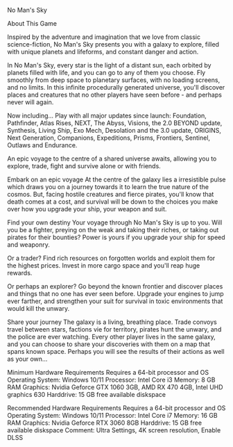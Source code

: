 No Man's Sky

About This Game

Inspired by the adventure and imagination that we love from classic science-fiction, No Man's Sky presents you with a galaxy to explore, filled with unique planets and lifeforms, and constant danger and action.

In No Man's Sky, every star is the light of a distant sun, each orbited by planets filled with life, and you can go to any of them you choose. Fly smoothly from deep space to planetary surfaces, with no loading screens, and no limits. In this infinite procedurally generated universe, you'll discover places and creatures that no other players have seen before - and perhaps never will again.

Now including...
Play with all major updates since launch: Foundation, Pathfinder, Atlas Rises, NEXT, The Abyss, Visions, the 2.0 BEYOND update, Synthesis, Living Ship, Exo Mech, Desolation and the 3.0 update, ORIGINS, Next Generation, Companions, Expeditions, Prisms, Frontiers, Sentinel, Outlaws and Endurance.

An epic voyage to the centre of a shared universe awaits, allowing you to explore, trade, fight and survive alone or with friends.

Embark on an epic voyage
At the centre of the galaxy lies a irresistible pulse which draws you on a journey towards it to learn the true nature of the cosmos. But, facing hostile creatures and fierce pirates, you'll know that death comes at a cost, and survival will be down to the choices you make over how you upgrade your ship, your weapon and suit.

Find your own destiny
Your voyage through No Man's Sky is up to you. Will you be a fighter, preying on the weak and taking their riches, or taking out pirates for their bounties? Power is yours if you upgrade your ship for speed and weaponry.

Or a trader? Find rich resources on forgotten worlds and exploit them for the highest prices. Invest in more cargo space and you'll reap huge rewards.

Or perhaps an explorer? Go beyond the known frontier and discover places and things that no one has ever seen before. Upgrade your engines to jump ever farther, and strengthen your suit for survival in toxic environments that would kill the unwary.

Share your journey
The galaxy is a living, breathing place. Trade convoys travel between stars, factions vie for territory, pirates hunt the unwary, and the police are ever watching. Every other player lives in the same galaxy, and you can choose to share your discoveries with them on a map that spans known space. Perhaps you will see the results of their actions as well as your own...

Minimum Hardware Requirements
Requires a 64-bit processor and OS
Operating System: Windows 10/11
Processor: Intel Core i3
Memory: 8 GB RAM
Graphics: Nvidia Geforce GTX 1060 3GB, AMD RX 470 4GB, Intel UHD graphics 630
Harddrive: 15 GB free available diskspace

Recommended Hardware Requirements
Requires a 64-bit processor and OS
Operating System: Windows 10/11
Processor: Intel Core i7
Memory: 16 GB RAM
Graphics: Nvidia Geforce RTX 3060 8GB
Harddrive: 15 GB free available diskspace
Comment: Ultra Settings, 4K screen resolution, Enable DLSS
